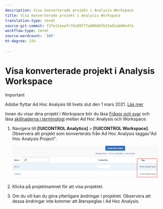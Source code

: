 ```yaml
---
description: Visa konverterade projekt i Analysis Workspace
title: Visa konverterade projekt i Analysis Workspace
translation-type: tm+mt
source-git-commit: f2fe11eeafc7b188ff7a886847b33a82ab80e47a
workflow-type: tm+mt
source-wordcount: '105'
ht-degree: 15%

---
```



# Visa konverterade projekt i Analysis Workspace

>[!IMPORTANT]
>
>Adobe flyttar Ad Hoc Analysis till livets slut den 1 mars 2021. [Läs mer](https://adobe.ly/discoverworkspace)

Innan du visar dina projekt i Workspace bör du läsa [Frågor och svar](/help/analyze/ad-hoc-analysis/c-aha-project-converter/aha2aw-converter-faq.md#topic_8231595303AD403E9322645A63632D57) och läsa [skillnaderna i terminologi](/help/analyze/ad-hoc-analysis/c-aha-project-converter/aha2aw-converter-faq.md#topic_8231595303AD403E9322645A63632D57) mellan Ad Hoc Analysis och Workspace.

1. Navigera till **[!UICONTROL Analytics]** > **[!UICONTROL Workspace]**. Observera att projekt som konverterats från Ad Hoc Analysis taggas&quot;Ad Hoc Analysis Project&quot;.

   ![](assets/view_aha_in_aw.png)

1. Klicka på projektnamnet för att visa projektet.
1. Om du vill kan du göra ytterligare ändringar i projektet. Observera att dessa ändringar inte kommer att återspeglas i Ad Hoc Analysis.

